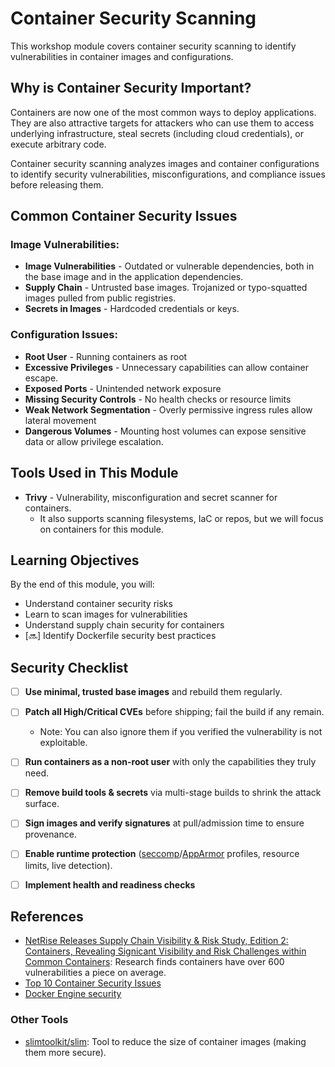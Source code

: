 # Container Security Scanning

This workshop module covers container security scanning to identify vulnerabilities in container images and configurations.

## Why is Container Security Important?
Containers are now one of the most common ways to deploy applications. They are also attractive targets for attackers who can use them to access underlying infrastructure, steal secrets (including cloud credentials), or execute arbitrary code.

Container security scanning analyzes images and container configurations to identify security vulnerabilities, misconfigurations, and compliance issues before releasing them.

## Common Container Security Issues

### Image Vulnerabilities:
- **Image Vulnerabilities** - Outdated or vulnerable dependencies, both in the base image and in the application dependencies.
- **Supply Chain** - Untrusted base images. Trojanized or typo-squatted images pulled from public registries.
- **Secrets in Images** - Hardcoded credentials or keys.

### Configuration Issues:
- **Root User** - Running containers as root
- **Excessive Privileges** - Unnecessary capabilities can allow container escape.
- **Exposed Ports** - Unintended network exposure
- **Missing Security Controls** - No health checks or resource limits
- **Weak Network Segmentation** - Overly permissive ingress rules allow lateral movement
- **Dangerous Volumes** - Mounting host volumes can expose sensitive data or allow privilege escalation.

## Tools Used in This Module

- **Trivy** - Vulnerability, misconfiguration and secret scanner for containers.
  - It also supports scanning filesystems, IaC or repos, but we will focus on containers for this module.

## Learning Objectives

By the end of this module, you will:
- Understand container security risks
- Learn to scan images for vulnerabilities
- Understand supply chain security for containers
- [🔜] Identify Dockerfile security best practices

## Security Checklist

- [ ] **Use minimal, trusted base images** and rebuild them regularly.
- [ ] **Patch all High/Critical CVEs** before shipping; fail the build if any remain.
  - Note: You can also ignore them if you verified the vulnerability is not exploitable.
- [ ] **Run containers as a non-root user** with only the capabilities they truly need.
- [ ] **Remove build tools & secrets** via multi-stage builds to shrink the attack surface.
- [ ] **Sign images and verify signatures** at pull/admission time to ensure provenance.
- [ ] **Enable runtime protection** ([seccomp](https://docs.docker.com/engine/security/seccomp/)/[AppArmor](https://docs.docker.com/engine/security/apparmor/) profiles, resource limits, live detection).
- [ ] **Implement health and readiness checks**



## References
- [NetRise Releases Supply Chain Visibility & Risk Study, Edition 2: Containers, Revealing Signicant Visibility and Risk Challenges within Common Containers](https://www.netrise.io/en/company/announcements/netrise-releases-supply-chain-visibility-risk-study-revealing-signicant-visibility-and-risk-challenges-within-common-containers): Research finds containers have over 600 vulnerabilities a piece on average.
- [Top 10 Container Security Issues](https://www.sentinelone.com/cybersecurity-101/cloud-security/container-security-issues/)
- [Docker Engine security](https://docs.docker.com/engine/security/)

### Other Tools
- [slimtoolkit/slim](https://github.com/slimtoolkit/slim): Tool to reduce the size of container images (making them more secure).